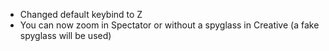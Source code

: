 * Changed default keybind to Z
* You can now zoom in Spectator or without a spyglass in Creative (a fake spyglass will be used)